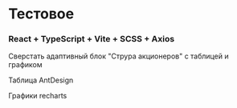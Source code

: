 # Тестовое
### React + TypeScript + Vite + SCSS + Axios


Сверстать адаптивный блок "Струра акционеров" с таблицей и графиком

Таблица AntDesign 

Графики recharts

